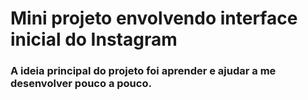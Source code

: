 # Mini projeto envolvendo interface inicial do Instagram
### A ideia principal do projeto foi aprender e ajudar a me desenvolver pouco a pouco.
